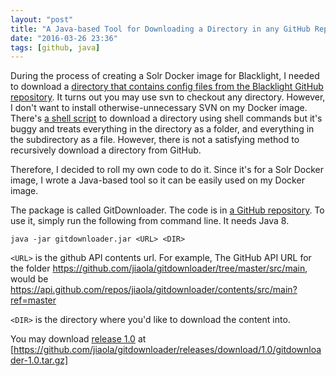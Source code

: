 ```yaml
---
layout: "post"
title: "A Java-based Tool for Downloading a Directory in any GitHub Repository"
date: "2016-03-26 23:36"
tags: [github, java]
---
```


During the process of creating a Solr Docker image for Blacklight, I needed to download a [directory that contains config files from the Blacklight GitHub repository](https://github.com/projectblacklight/blacklight/tree/master/solr). It turns out you may use svn to checkout any directory. However, I don't want to install otherwise-unnecessary SVN on my Docker image. There's [a shell script](https://github.com/ojbc/docker/blob/master/java8-karaf3/files/git-download.sh) to download a directory using shell commands but it's buggy and treats everything in the directory as a folder, and everything in the subdirectory as a file. However, there is not a satisfying method to recursively download a directory from GitHub.

Therefore, I decided to roll my own code to do it. Since it's for a Solr Docker image, I wrote a Java-based tool so it can be easily used on my Docker image.

<!-- more -->

The package is called GitDownloader. The code is in [a GitHub repository](https://github.com/jiaola/gitdownloader). To use it, simply run the following from command line. It needs Java 8.

```
java -jar gitdownloader.jar <URL> <DIR>
```

`<URL>` is the github API contents url. For example, The GitHub API URL for the folder https://github.com/jiaola/gitdownloader/tree/master/src/main, would be https://api.github.com/repos/jiaola/gitdownloader/contents/src/main?ref=master

`<DIR>` is the directory where you'd like to download the content into.

You may download [release 1.0](https://github.com/jiaola/gitdownloader/releases/tag/1.0) at [https://github.com/jiaola/gitdownloader/releases/download/1.0/gitdownloader-1.0.tar.gz]
